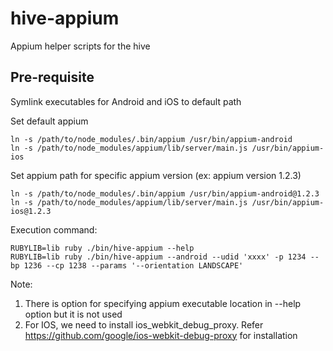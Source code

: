 # hive-appium
Appium helper scripts for the hive

## Pre-requisite
  
Symlink executables for Android and iOS to  default path

Set default appium 

    ln -s /path/to/node_modules/.bin/appium /usr/bin/appium-android
    ln -s /path/to/node_modules/appium/lib/server/main.js /usr/bin/appium-ios

Set appium path for specific appium version (ex: appium version 1.2.3)

    ln -s /path/to/node_modules/.bin/appium /usr/bin/appium-android@1.2.3
    ln -s /path/to/node_modules/appium/lib/server/main.js /usr/bin/appium-ios@1.2.3

Execution command:

    RUBYLIB=lib ruby ./bin/hive-appium --help
    RUBYLIB=lib ruby ./bin/hive-appium --android --udid 'xxxx' -p 1234 --bp 1236 --cp 1238 --params '--orientation LANDSCAPE'

Note:
1. There is option for specifying appium executable location in --help option but it is not used
2. For IOS, we need to install ios_webkit_debug_proxy. Refer https://github.com/google/ios-webkit-debug-proxy for installation

